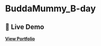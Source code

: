 # BuddaMummy_B-day
## 🔗 Live Demo
**[View Portfolio](https://github.com/ArunNeelakantam15/BuddaMummy_B-day)**
